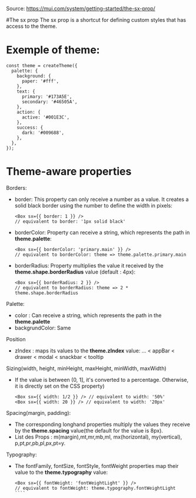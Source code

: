 Source: https://mui.com/system/getting-started/the-sx-prop/

#The sx prop
The sx prop is a shortcut for defining custom styles that has access to the theme.

# Exemple of theme: 
````
const theme = createTheme({
  palette: {
    background: {
      paper: '#fff',
    },
    text: {
      primary: '#173A5E',
      secondary: '#46505A',
    },
    action: {
      active: '#001E3C',
    },
    success: {
      dark: '#009688',
    },
  },
});
````

# Theme-aware properties
Borders:
- border: This property can only receive a number as a value. It creates a solid black border using the number to define the width in pixels:
    ````
    <Box sx={{ border: 1 }} />
    // equivalent to border: '1px solid black'
    ````
- borderColor: Property can receive a string, which represents the path in __theme.palette__:
    ````
    <Box sx={{ borderColor: 'primary.main' }} />
    // equivalent to borderColor: theme => theme.palette.primary.main
    ````
- borderRadius: Property multiplies the value it received by the __theme.shape.borderRadius__ value (default : 4px):
    ````
    <Box sx={{ borderRadius: 2 }} />
    // equivalent to borderRadius: theme => 2 * theme.shape.borderRadius
    ````

Palette: 
- color : Can receive a string, which represents the path in the __theme.palette__
- backgrundColor:  Same

Position
- zIndex : maps its values to the __theme.zIndex__ value:
    ... < appBar < drawer < modal < snackbar < tooltip

Sizing(width, height, minHeight, maxHeight, minWidth, maxWidth)
- If the value is between (0, 1], it's converted to a percentage. Otherwise, it is directly set on the CSS property)
    ````
    <Box sx={{ width: 1/2 }} /> // equivalent to width: '50%'
    <Box sx={{ width: 20 }} /> // equivalent to width: '20px'
    ````

Spacing(margin, padding):
- The corresponding longhand properties multiply the values they receive by the __theme.spacing__ value(the default for the value is 8px).
- List des Props : m(margin),mt,mr,mb,ml, mx(horizontal), my(vertical), p,pt,pr,pb,pl,px,pt=y.

Typography:
- The fontFamily, fontSize, fontStyle, fontWeight properties map their value to the __theme.typography__ value:
    `````
    <Box sx={{ fontWeight: 'fontWeightLight' }} />
    // equivalent to fontWeight: theme.typography.fontWeightLight
    ````



